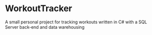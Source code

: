 # WorkoutTracker
A small personal project for tracking workouts written in C# with a SQL Server back-end and data warehousing
